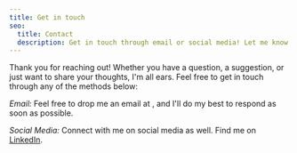 ```yaml
---
title: Get in touch
seo:
  title: Contact
  description: Get in touch through email or social media! Let me know how I can help.
---
```


<style>
.svg-email-protection {
  width: 180px;
  height: 24px;
  vertical-align: middle;
  display: inline;
}
</style>

Thank you for reaching out! Whether you have a question, a suggestion, or just want to share your thoughts, I'm all ears. Feel free to get in touch through any of the methods below:

_Email:_
Feel free to drop me an email at <object class="svg-email-protection" data="svg-email-protection.svg" type="image/svg+xml" title="Email Address" aria-label="Email Address"></object>, and I'll do my best to respond as soon as possible.

_Social Media:_
Connect with me on social media as well. Find me on <a href="https://www.linkedin.com/in/ozanmuyes/">LinkedIn</a>.
